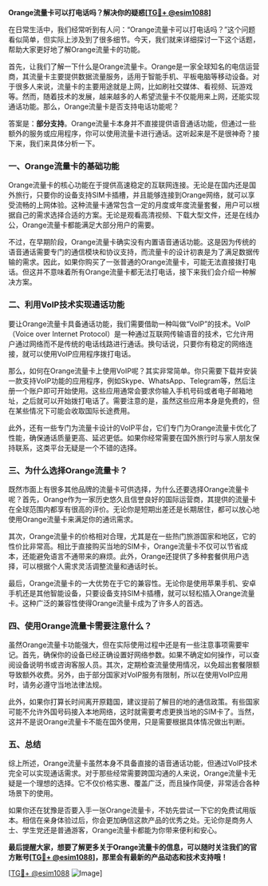 **Orange流量卡可以打电话吗？解决你的疑惑[[TG💪+ @esim1088](https://t.me/s/esim1088)]**

在日常生活中，我们经常听到有人问：“Orange流量卡可以打电话吗？”这个问题看似简单，但实际上涉及到了很多细节。今天，我们就来详细探讨一下这个话题，帮助大家更好地了解Orange流量卡的功能。

首先，让我们了解一下什么是Orange流量卡。Orange是一家全球知名的电信运营商，其流量卡主要提供数据流量服务，适用于智能手机、平板电脑等移动设备。对于很多人来说，流量卡的主要用途就是上网，比如刷社交媒体、看视频、玩游戏等。然而，随着技术的发展，越来越多的人希望流量卡不仅能用来上网，还能实现通话功能。那么，Orange流量卡是否支持电话功能呢？

答案是：**部分支持**。Orange流量卡本身并不直接提供语音通话功能，但通过一些额外的服务或应用程序，你可以使用流量卡进行通话。这听起来是不是很神奇？接下来，我们来具体分析一下。

### 一、Orange流量卡的基础功能

Orange流量卡的核心功能在于提供高速稳定的互联网连接。无论是在国内还是国外旅行，只要你的设备支持SIM卡插槽，并且能够连接到Orange网络，就可以享受流畅的上网体验。这种流量卡通常包含一定的月度或年度流量套餐，用户可以根据自己的需求选择合适的方案。无论是观看高清视频、下载大型文件，还是在线办公，Orange流量卡都能满足大部分用户的需要。

不过，在早期阶段，Orange流量卡确实没有内置语音通话功能。这是因为传统的语音通话需要专门的通信模块和协议支持，而流量卡的设计初衷是为了满足数据传输的需求。因此，如果你购买了一张普通的Orange流量卡，可能无法直接拨打电话。但这并不意味着所有Orange流量卡都无法打电话，接下来我们会介绍一种解决方案。

### 二、利用VoIP技术实现通话功能

要让Orange流量卡具备通话功能，我们需要借助一种叫做“VoIP”的技术。VoIP（Voice over Internet Protocol）是一种通过互联网传输语音的技术，它允许用户通过网络而不是传统的电话线路进行通话。换句话说，只要你有稳定的网络连接，就可以使用VoIP应用程序拨打电话。

那么，如何在Orange流量卡上使用VoIP呢？其实非常简单。你只需要下载并安装一款支持VoIP功能的应用程序，例如Skype、WhatsApp、Telegram等，然后注册一个账户即可开始使用。这些应用通常会要求你输入手机号码或者电子邮箱地址，之后就可以开始拨打电话了。需要注意的是，虽然这些应用本身是免费的，但在某些情况下可能会收取国际长途费用。

此外，还有一些专门为流量卡设计的VoIP平台，它们专门为Orange流量卡优化了性能，确保通话质量更高、延迟更低。如果你经常需要在国外旅行时与家人朋友保持联系，这类平台无疑是一个不错的选择。

### 三、为什么选择Orange流量卡？

既然市面上有很多其他品牌的流量卡可供选择，为什么还要选择Orange流量卡呢？首先，Orange作为一家历史悠久且信誉良好的国际运营商，其提供的流量卡在全球范围内都享有很高的评价。无论你是短期出差还是长期居住，都可以放心地使用Orange流量卡来满足你的通讯需求。

其次，Orange流量卡的价格相对合理，尤其是在一些热门旅游国家和地区，它的性价比非常高。相比于直接购买当地的SIM卡，Orange流量卡不仅可以节省成本，还能避免语言不通带来的麻烦。此外，Orange还提供了多种套餐供用户选择，可以根据个人需求灵活调整流量和通话时长。

最后，Orange流量卡的一大优势在于它的兼容性。无论你是使用苹果手机、安卓手机还是其他智能设备，只要设备支持SIM卡插槽，就可以轻松插入Orange流量卡。这种广泛的兼容性使得Orange流量卡成为了许多人的首选。

### 四、使用Orange流量卡需要注意什么？

虽然Orange流量卡功能强大，但在实际使用过程中还是有一些注意事项需要牢记。首先，确保你的设备已经正确设置好网络参数。如果不确定如何操作，可以查阅设备说明书或咨询客服人员。其次，定期检查流量使用情况，以免超出套餐限额导致额外收费。另外，由于部分国家对VoIP服务有限制，所以在使用VoIP应用时，请务必遵守当地法律法规。

此外，如果你打算长时间离开原籍国，建议提前了解目的地的通信政策。有些国家可能不允许外国号码接入本地网络，这时就需要考虑更换当地的SIM卡了。当然，这并不是说Orange流量卡不能在国外使用，只是需要根据具体情况做出判断。

### 五、总结

综上所述，Orange流量卡虽然本身不具备直接的语音通话功能，但通过VoIP技术完全可以实现通话需求。对于那些经常需要跨国沟通的人来说，Orange流量卡无疑是一个理想的选择。它不仅价格实惠、覆盖广泛，而且操作简便，非常适合各种场景下的使用。

如果你还在犹豫是否要入手一张Orange流量卡，不妨先尝试一下它的免费试用版本。相信在亲身体验过后，你会更加确信这款产品的优秀之处。无论你是商务人士、学生党还是普通游客，Orange流量卡都能为你带来便利和安心。

**最后提醒大家，想要了解更多关于Orange流量卡的信息，可以随时关注我们的官方账号[[TG💪+ @esim1088](https://t.me/s/esim1088)]，那里会有最新的产品动态和技术支持哦！**

[[TG💪+ @esim1088](https://t.me/s/esim1088) ![Image](https://i.postimg.cc/4NQfJmqS/Snipaste-2025-05-13-00-14-12.png)]